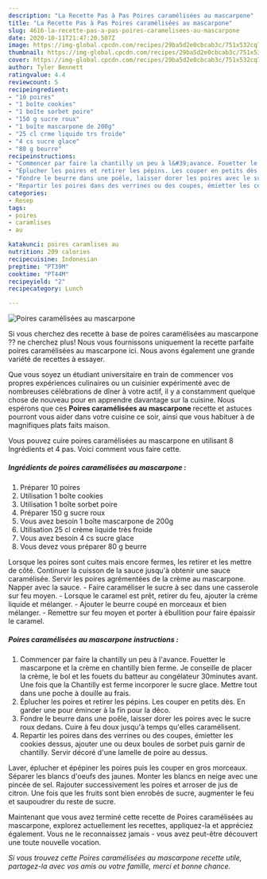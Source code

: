 ```yaml
---
description: "La Recette Pas à Pas Poires caramélisées au mascarpone"
title: "La Recette Pas à Pas Poires caramélisées au mascarpone"
slug: 4616-la-recette-pas-a-pas-poires-caramelisees-au-mascarpone
date: 2020-10-11T21:47:20.507Z
image: https://img-global.cpcdn.com/recipes/29ba5d2e0cbcab3c/751x532cq70/poires-caramelisees-au-mascarpone-photo-principale-de-la-recette.jpg
thumbnail: https://img-global.cpcdn.com/recipes/29ba5d2e0cbcab3c/751x532cq70/poires-caramelisees-au-mascarpone-photo-principale-de-la-recette.jpg
cover: https://img-global.cpcdn.com/recipes/29ba5d2e0cbcab3c/751x532cq70/poires-caramelisees-au-mascarpone-photo-principale-de-la-recette.jpg
author: Tyler Bennett
ratingvalue: 4.4
reviewcount: 5
recipeingredient:
- "10 poires"
- "1 boîte cookies"
- "1 boîte sorbet poire"
- "150 g sucre roux"
- "1 boîte mascarpone de 200g"
- "25 cl crme liquide trs froide"
- "4 cs sucre glace"
- "80 g beurre"
recipeinstructions:
- "Commencer par faire la chantilly un peu à l&#39;avance. Fouetter le mascarpone et la crème en chantilly bien ferme. Je conseille de placer la crème, le bol et les fouets du batteur au congélateur 30minutes avant. Une fois que la Chantilly est ferme incorporer le sucre glace. Mettre tout dans une poche à douille au frais."
- "Éplucher les poires et retirer les pépins. Les couper en petits dès. En garder une pour émincer à la fin pour la déco."
- "Fondre le beurre dans une poêle, laisser dorer les poires avec le sucre roux dedans. Cuire à feu doux jusqu&#39;à temps qu&#39;elles caramélisent."
- "Repartir les poires dans des verrines ou des coupes, émietter les cookies dessus, ajouter une ou deux boules de sorbet puis garnir de chantilly. Servir décoré d&#39;une lamelle de poire au dessus."
categories:
- Resep
tags:
- poires
- caramlises
- au

katakunci: poires caramlises au 
nutrition: 209 calories
recipecuisine: Indonesian
preptime: "PT39M"
cooktime: "PT44M"
recipeyield: "2"
recipecategory: Lunch

---
```



![Poires caramélisées au mascarpone](https://img-global.cpcdn.com/recipes/29ba5d2e0cbcab3c/751x532cq70/poires-caramelisees-au-mascarpone-photo-principale-de-la-recette.jpg)

Si vous cherchez des recette à base de poires caramélisées au mascarpone ?? ne cherchez plus! Nous vous fournissons uniquement la recette parfaite poires caramélisées au mascarpone ici. Nous avons également une grande variété de recettes à essayer.

Que vous soyez un étudiant universitaire en train de commencer vos propres expériences culinaires ou un cuisinier expérimenté avec de nombreuses célébrations de dîner à votre actif, il y a constamment quelque chose de nouveau pour en apprendre davantage sur la cuisine. Nous espérons que ces <strong> Poires caramélisées au mascarpone </strong> recette et astuces pourront vous aider dans votre cuisine ce soir, ainsi que vous habituer à de magnifiques plats faits maison.

<!--inarticleads1-->

Vous pouvez cuire poires caramélisées au mascarpone en utilisant 8 Ingrédients et 4 pas. Voici comment vous faire cette.

##### Ingrédients de poires caramélisées au mascarpone :

1. Préparer 10 poires
1. Utilisation 1 boîte cookies
1. Utilisation 1 boîte sorbet poire
1. Préparer 150 g sucre roux
1. Vous avez besoin 1 boîte mascarpone de 200g
1. Utilisation 25 cl crème liquide très froide
1. Vous avez besoin 4 cs sucre glace
1. Vous devez vous préparer 80 g beurre


Lorsque les poires sont cuites mais encore fermes, les retirer et les mettre de côté. Continuer la cuisson de la sauce jusqu&#39;à obtenir une sauce caramélisée. Servir les poires agrémentées de la crème au mascarpone. Napper avec la sauce. - Faire caraméliser le sucre à sec dans une casserole sur feu moyen. - Lorsque le caramel est prêt, retirer du feu, ajouter la crème liquide et mélanger. - Ajouter le beurre coupé en morceaux et bien mélanger. - Remettre sur feu moyen et porter à ébullition pour faire épaissir le caramel. 

<!--inarticleads2-->

##### Poires caramélisées au mascarpone instructions :

1. Commencer par faire la chantilly un peu à l&#39;avance. Fouetter le mascarpone et la crème en chantilly bien ferme. Je conseille de placer la crème, le bol et les fouets du batteur au congélateur 30minutes avant. Une fois que la Chantilly est ferme incorporer le sucre glace. Mettre tout dans une poche à douille au frais.
1. Éplucher les poires et retirer les pépins. Les couper en petits dès. En garder une pour émincer à la fin pour la déco.
1. Fondre le beurre dans une poêle, laisser dorer les poires avec le sucre roux dedans. Cuire à feu doux jusqu&#39;à temps qu&#39;elles caramélisent.
1. Repartir les poires dans des verrines ou des coupes, émietter les cookies dessus, ajouter une ou deux boules de sorbet puis garnir de chantilly. Servir décoré d&#39;une lamelle de poire au dessus.


Laver, éplucher et épépiner les poires puis les couper en gros morceaux. Séparer les blancs d&#39;oeufs des jaunes. Monter les blancs en neige avec une pincée de sel. Rajouter successivement les poires et arroser de jus de citron. Une fois que les fruits sont bien enrobés de sucre, augmenter le feu et saupoudrer du reste de sucre. 

<!--inarticleads1-->

<p>
Maintenant que vous avez terminé cette recette de Poires caramélisées au mascarpone, explorez actuellement les recettes, appliquez-la et appréciez également. Vous ne le reconnaissez jamais - vous avez peut-être découvert une toute nouvelle vocation.
</p>

<p>
<i>Si vous trouvez cette Poires caramélisées au mascarpone recette utile, partagez-la avec vos amis ou votre famille, merci et bonne chance.</i>
</p>
